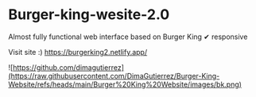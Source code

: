 # Burger-king-wesite-2.0
Almost fully functional web interface based on Burger King ✔ responsive

Visit site :) https://burgerking2.netlify.app/

![https://github.com/dimagutierrez](https://raw.githubusercontent.com/DimaGutierrez/Burger-King-Website/refs/heads/main/Burger%20King%20Website/images/bk.png)

